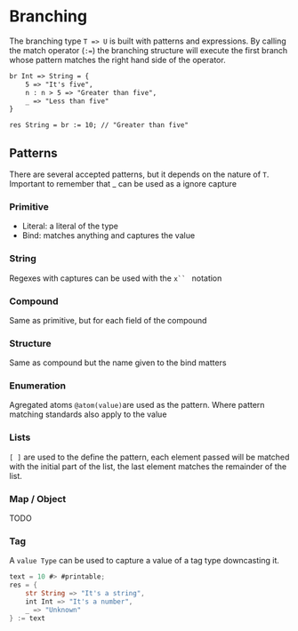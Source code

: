 # Branching

The branching type `T => U` is built with patterns and expressions. By calling the match operator (`:=`) the branching structure will execute the first branch whose pattern matches the right hand side of the operator.

```txt
br Int => String = {
    5 => "It's five",
    n : n > 5 => "Greater than five",
    _ => "Less than five"
}

res String = br := 10; // "Greater than five"
```

## Patterns

There are several accepted patterns, but it depends on the nature of `T`. Important to remember that _ can be used as a ignore capture

### Primitive

- Literal: a literal of the type
- Bind: matches anything and captures the value

### String

Regexes with captures can be used with the ```x`` ``` notation

### Compound

Same as primitive, but for each field of the compound

### Structure

Same as compound but the name given to the bind matters

### Enumeration

Agregated atoms `@atom(value)`are used as the pattern. Where pattern matching standards also apply to the value

### Lists

`[ ]` are used to the define the pattern, each element passed will be matched with the initial part of the list, the last element matches the remainder of the list.

### Map / Object

TODO

### Tag

A `value Type` can be used to capture a value of a tag type downcasting it.

```rs
text = 10 #> #printable;
res = {
    str String => "It's a string",
    int Int => "It's a number",
    _ => "Unknown" 
} := text
```
